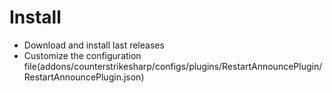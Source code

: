 # Install
- Download and install last releases
- Customize the configuration file(addons/counterstrikesharp/configs/plugins/RestartAnnouncePlugin/RestartAnnouncePlugin.json)
